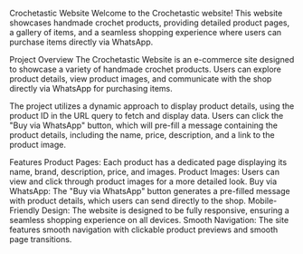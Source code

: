 Crochetastic Website
Welcome to the Crochetastic website! This website showcases handmade crochet products, providing detailed product pages, a gallery of items, and a seamless shopping experience where users can purchase items directly via WhatsApp.


Project Overview
The Crochetastic Website is an e-commerce site designed to showcase a variety of handmade crochet products. Users can explore product details, view product images, and communicate with the shop directly via WhatsApp for purchasing items.

The project utilizes a dynamic approach to display product details, using the product ID in the URL query to fetch and display data. Users can click the "Buy via WhatsApp" button, which will pre-fill a message containing the product details, including the name, price, description, and a link to the product image.

Features
Product Pages: Each product has a dedicated page displaying its name, brand, description, price, and images.
Product Images: Users can view and click through product images for a more detailed look.
Buy via WhatsApp: The "Buy via WhatsApp" button generates a pre-filled message with product details, which users can send directly to the shop.
Mobile-Friendly Design: The website is designed to be fully responsive, ensuring a seamless shopping experience on all devices.
Smooth Navigation: The site features smooth navigation with clickable product previews and smooth page transitions.